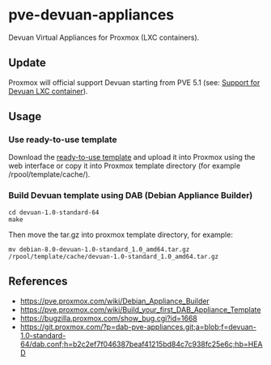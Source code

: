 # pve-devuan-appliances

Devuan Virtual Appliances for Proxmox (LXC containers).

## Update

Proxmox will official support Devuan starting from PVE 5.1 (see: [Support for Devuan LXC container](https://bugzilla.proxmox.com/show_bug.cgi?id=1668)).

## Usage

### Use ready-to-use template

Download the [ready-to-use template](https://github.com/siddolo/pve-devuan-appliances/releases) and upload it into Proxmox using the web interface or copy it into Proxmox template directory (for example /rpool/template/cache/).

### Build Devuan template using DAB (Debian Appliance Builder)

```shell
cd devuan-1.0-standard-64
make
```

Then move the tar.gz into proxmox template directory, for example:

```shell
mv debian-8.0-devuan-1.0-standard_1.0_amd64.tar.gz /rpool/template/cache/devuan-1.0-standard_1.0_amd64.tar.gz
```

## References

* https://pve.proxmox.com/wiki/Debian_Appliance_Builder
* https://pve.proxmox.com/wiki/Build_your_first_DAB_Appliance_Template
* https://bugzilla.proxmox.com/show_bug.cgi?id=1668
* https://git.proxmox.com/?p=dab-pve-appliances.git;a=blob;f=devuan-1.0-standard-64/dab.conf;h=b2c2ef7f046387beaf41215bd84c7c938fc25e6c;hb=HEAD
